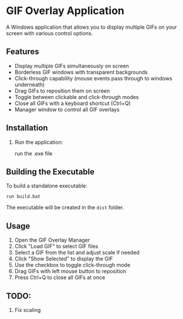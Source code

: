 # GIF Overlay Application

A Windows application that allows you to display multiple GIFs on your screen with various control options.

## Features

- Display multiple GIFs simultaneously on screen
- Borderless GIF windows with transparent backgrounds
- Click-through capability (mouse events pass through to windows underneath)
- Drag GIFs to reposition them on screen
- Toggle between clickable and click-through modes
- Close all GIFs with a keyboard shortcut (Ctrl+Q)
- Manager window to control all GIF overlays

## Installation

1. Run the application:

   run the .exe file

## Building the Executable

To build a standalone executable:

```
run build.bat
```

The executable will be created in the `dist` folder.

## Usage

1. Open the GIF Overlay Manager
2. Click "Load GIF" to select GIF files
3. Select a GIF from the list and adjust scale if needed
4. Click "Show Selected" to display the GIF
5. Use the checkbox to toggle click-through mode
6. Drag GIFs with left mouse button to reposition
7. Press Ctrl+Q to close all GIFs at once

## TODO:

1. Fix scaling
